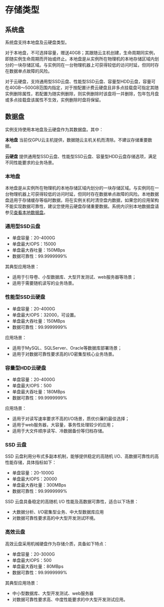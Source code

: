 # 存储类型

## 系统盘

系统盘支持本地盘及云硬盘类型。

对于本地盘，不可选择容量，赠送40GB；其跟随云主机创建，生命周期同实例，即随实例生命周期而开始或终止。本地盘是从实例所在物理机的本地存储区域内划分的一块存储区域。与实例同在一台物理机器上可获得较低的访问时延，但同时存在数据单点故障的风险。

对于云硬盘，支持通用型SSD云盘、性能型SSD云盘、容量型HDD云盘，容量可在40GB～500GB范围内指定，对于按配置计费云硬盘且非多点挂载盘可指定其随实例删除属性，若配置为随实例删除，则实例删除时该盘将一并删除，包年包月盘或多点挂载盘该属性不生效，实例删除时盘将保留。

## 数据盘

实例支持使用本地盘及云硬盘作为其数据盘。其中：

**本地盘** 当前仅GPU云主机提供，数据随云主机关机而清除。不建议存储重要数据。

**云硬盘** 提供通用型SSD云盘、性能型SSD云盘、容量型HDD云盘存储选项，满足不同性能要求的业务场景。

### 本地盘
本地盘是从实例所在物理机的本地存储区域内划分的一块存储区域。与实例同在一台物理机器上可获得较低的访问时延，但同时存在数据单点故障的风险。本地数据盘适用于存储缓存等临时数据，将在实例关机时清空盘内数据，如果您的应用架构不能实现数据可靠性，建议您使用云硬盘存储重要数据。系统内识别本地数据盘请参见[查看本地数据盘](https://docs.jdcloud.com/cn/virtual-machines/identify-local-data-disk)。
### 通用型SSD云盘

* 单盘容量：20-4000G
* 单盘最大IOPS：15000
* 单盘最大吞吐量：150MBps
* 数据可靠性：99.9999999%

其典型应用场景：

* 适用于引导卷、小型数据库、大型开发测试、web服务器等场景；
* 适用于需要随机读写的业务场景。

### 性能型SSD云硬盘

* 单盘容量：20-4000G
* 单盘最大IOPS：32000，可设置。
* 单盘最大吞吐量：150MBps
* 数据可靠性：99.9999999%

应用场景：

* 适用于MySQL、SQLServer、Oracle等数据库部署场景；
* 适用于对数据可靠性要求高的I/O密集型核心业务场景。

### 容量型HDD云硬盘

* 单盘容量：20-4000G
* 单盘最大IOPS：500
* 单盘最大吞吐量：180MBps
* 数据可靠性：99.9999999%

应用场景：

* 适用于对读写速率要求不高的I/O场景，质优价廉的最佳选择；
* 适用于web服务器，大容量，事务性处理较少的应用；
* 适用于大文件顺序读写、冷数据备份等归档存储。


### SSD 云盘
SSD 云盘利用分布式多副本机制，能够提供稳定的高随机 I/O、高数据可靠性的高性能存储，具体指标如下：

* 单盘容量：20-1000G
* 单盘最大IOPS：20000
* 单盘最大吞吐量：300MBps
* 数据可靠性：99.9999999%

SSD 云盘具备稳定的高随机 I/O 性能及高数据可靠性，适合以下场景：
	
* 大数据分析、I/O密集型业务、中大型数据库应用
* 对数据可靠性要求高的中大型开发测试环境。

### 高效云盘
高效云盘采用机械硬盘作为存储介质，具备如下特点：

* 单盘容量：20-3000G
* 单盘最大IOPS：500
* 单盘最大吞吐量：80MBps
* 数据可靠性：99.9999999%

其典型应用场景：

* 中小型数据库、大型开发测试、web服务器
* 对数据可靠性要求高、中度性能要求的中大型开发测试应用。

